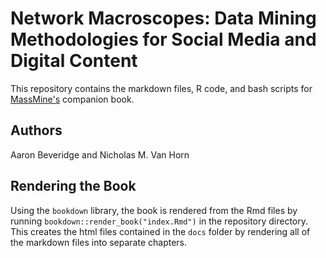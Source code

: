 # Network Macroscopes: Data Mining Methodologies for Social Media and Digital Content
This repository contains the markdown files, R code, and bash scripts for [MassMine's](https://www.massmine.org/) companion book. 

## Authors
Aaron Beveridge and Nicholas M. Van Horn

## Rendering the Book
Using the `bookdown` library, the book is rendered from the Rmd files by running `bookdown::render_book("index.Rmd")` in the repository directory. This creates the html files contained in the `docs` folder by rendering all of the markdown files into separate chapters.
